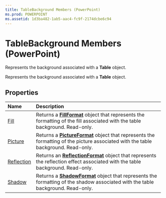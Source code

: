 ```yaml
---
title: TableBackground Members (PowerPoint)
ms.prod: POWERPOINT
ms.assetid: 1d3ba482-1ab5-aac4-fc9f-2174dcbe6c94
---
```



# TableBackground Members (PowerPoint)
Represents the background associated with a  **Table** object.

Represents the background associated with a  **Table** object.


## Properties



|**Name**|**Description**|
|:-----|:-----|
|[Fill](tablebackground-fill-property-powerpoint.md)|Returns a  **[FillFormat](fillformat-object-powerpoint.md)** object that represents the formatting of the fill associated with the table background. Read-only.|
|[Picture](tablebackground-picture-property-powerpoint.md)|Returns a  **[PictureFormat](pictureformat-object-powerpoint.md)** object that represents the formatting of the picture associated with the table background. Read-only.|
|[Reflection](tablebackground-reflection-property-powerpoint.md)|Returns an  **[ReflectionFormat](reflectionformat-object-office.md)** object that represents the reflection effect associated with the table background. Read-only.|
|[Shadow](tablebackground-shadow-property-powerpoint.md)| Returns a **[ShadowFormat](shadowformat-object-powerpoint.md)** object that represents the formatting of the shadow associated with the table background. Read-only.|

